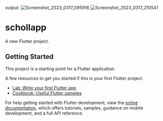 output:
![Screenshot_2023_0317_095916](https://user-images.githubusercontent.com/114304729/226089296-4d59a463-c022-41ce-b0f2-cc6f78f67818.jpg)
![Screenshot_2023_0317_210541](https://user-images.githubusercontent.com/114304729/226089310-da229adf-9fdb-489f-8060-ebd8958a0024.jpg)



# schollapp

A new Flutter project.

## Getting Started

This project is a starting point for a Flutter application.

A few resources to get you started if this is your first Flutter project:

- [Lab: Write your first Flutter app](https://docs.flutter.dev/get-started/codelab)
- [Cookbook: Useful Flutter samples](https://docs.flutter.dev/cookbook)

For help getting started with Flutter development, view the
[online documentation](https://docs.flutter.dev/), which offers tutorials,
samples, guidance on mobile development, and a full API reference.
